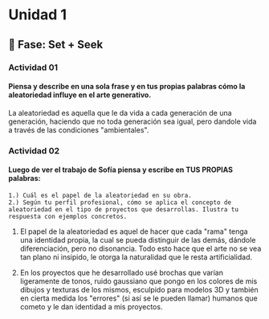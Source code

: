 # Unidad 1

## 🔎 Fase: Set + Seek

### Actividad 01

#### Piensa y describe en una sola frase y en tus propias palabras cómo la aleatoriedad influye en el arte generativo.

La aleatoriedad es aquella que le da vida a cada generación de una generación, haciendo que no toda generación sea igual, pero dandole vida a través de las condiciones "ambientales".

### Actividad 02

#### Luego de ver el trabajo de Sofía piensa y escribe en TUS PROPIAS palabras:

    1.) Cuál es el papel de la aleatoriedad en su obra.
    2.) Según tu perfil profesional, cómo se aplica el concepto de aleatoriedad en el tipo de proyectos que desarrollas. Ilustra tu respuesta con ejemplos concretos.

1. El papel de la aleatoriedad es aquel de hacer que cada "rama" tenga una identidad propia, la cual se pueda distinguir de las demás, dándole diferenciación, pero no disonancia. Todo esto hace que el arte no se vea tan plano ni insipido, le otorga la naturalidad que le resta artificialidad.

2. En los proyectos que he desarrollado usé brochas que varían ligeramente de tonos, ruido gaussiano que pongo en los colores de mis dibujos y texturas de los mismos, esculpido para modelos 3D y también en cierta medida los "errores" (si así se le pueden llamar) humanos que cometo y le dan identidad a mis proyectos.
